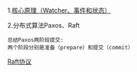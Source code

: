 1.[核心原理（Watcher、事件和状态）](https://www.cnblogs.com/shamo89/p/9787176.html)

2.分布式算法Paxos、Raft
```
总结Paxos两阶段提交:
两个阶段分别是准备（prepare）和提交（commit）
```
[Raft协议](https://juejin.cn/post/6863126548120076301)
